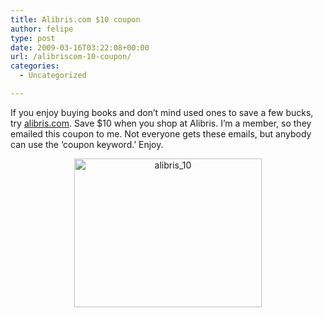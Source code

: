 ```yaml
---
title: Alibris.com $10 coupon
author: felipe
type: post
date: 2009-03-16T03:22:08+00:00
url: /alibriscom-10-coupon/
categories:
  - Uncategorized

---
```

If you enjoy buying books and don&#8217;t mind used ones to save a few bucks, try [alibris.com][1]. Save $10 when you shop at Alibris. I&#8217;m a member, so they emailed this coupon to me. Not everyone gets these emails, but anybody can use the &#8216;coupon keyword.&#8217; Enjoy.

<p style="text-align: center;">
  <a href="http://www.felipe.com.au/blog/wp-content/uploads/2009/03/alibris_10.png"><img class="aligncenter size-medium wp-image-183" title="alibris_10" src="http://www.felipe.com.au/blog/wp-content/uploads/2009/03/alibris_10-300x238.png" alt="alibris_10" width="300" height="238" srcset="http://felipe.com.au/wp-content/uploads/2009/03/alibris_10-300x238.png 300w, http://felipe.com.au/wp-content/uploads/2009/03/alibris_10.png 593w" sizes="(max-width: 300px) 100vw, 300px" /></a>
</p>

 [1]: http://www.alibris.com/
